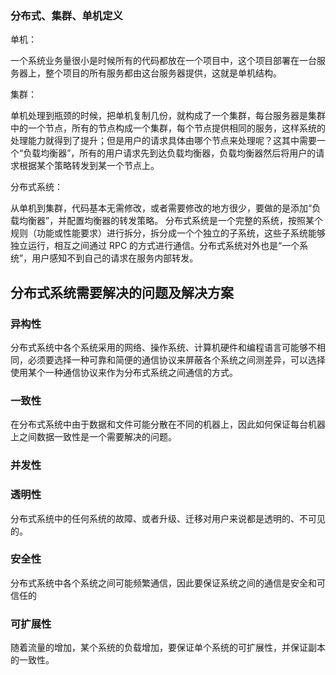 ### 分布式、集群、单机定义

单机：

一个系统业务量很小是时候所有的代码都放在一个项目中，这个项目部署在一台服务器上，整个项目的所有服务都由这台服务器提供，这就是单机结构。

集群：

单机处理到瓶颈的时候，把单机复制几份，就构成了一个集群，每台服务器是集群中的一个节点，所有的节点构成一个集群，每个节点提供相同的服务，这样系统的处理能力就得到了提升；但是用户的请求具体由哪个节点来处理呢？这其中需要一个“负载均衡器”，所有的用户请求先到达负载均衡器，负载均衡器然后将用户的请求根据某个策略转发到某一个节点上。

分布式系统：

从单机到集群，代码基本无需修改，或者需要修改的地方很少，要做的是添加“负载均衡器”，并配置均衡器的转发策略。
分布式系统是一个完整的系统，按照某个规则（功能或性能要求）进行拆分，拆分成一个个独立的子系统，这些子系统能够独立运行，相互之间通过 RPC 的方式进行通信。分布式系统对外也是“一个系统”，用户感知不到自己的请求在服务内部转发。


## 分布式系统需要解决的问题及解决方案

### 异构性

分布式系统中各个系统采用的网络、操作系统、计算机硬件和编程语言可能够不相同，必须要选择一种可靠和简便的通信协议来屏蔽各个系统之间测差异，可以选择使用某个一种通信协议来作为分布式系统之间通信的方式。

### 一致性
  
在分布式系统中由于数据和文件可能分散在不同的机器上，因此如何保证每台机器上之间数据一致性是一个需要解决的问题。

### 并发性


### 透明性
        
分布式系统中的任何系统的故障、或者升级、迁移对用户来说都是透明的、不可见的。

### 安全性
       
分布式系统中各个系统之间可能频繁通信，因此要保证系统之间的通信是安全和可信任的

### 可扩展性

随着流量的增加，某个系统的负载增加，要保证单个系统的可扩展性，并保证副本的一致性。

